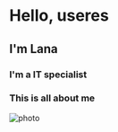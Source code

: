 # Hello, useres

## **I'm Lana**

### I'm a IT specialist
### This is all about me


![photo](https://kartinkin.net/uploads/posts/2022-02/1645726171_46-kartinkin-net-p-kartinki-na-avu-multyashnie-48.jpg)
